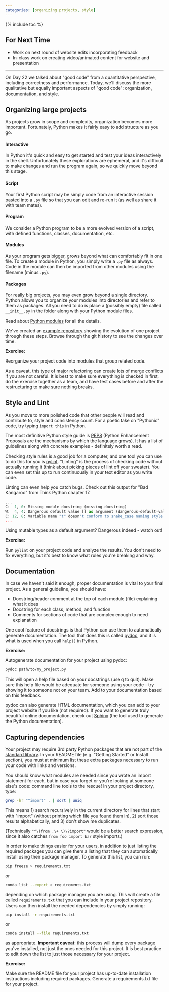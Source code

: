 ```yaml
---
categories: [organizing projects, style]
---
```


{% include toc %}

## For Next Time
* Work on next round of website edits incorporating feedback
* In-class work on creating video/animated content for website and presentation

-----
On Day 22 we talked about "good code" from a quantitative perspective, including correctness and performance.
Today, we'll discuss the more qualitative but equally important aspects of "good code": organization, documentation, and style.

## Organizing large projects

As projects grow in scope and complexity, organization becomes more important.
Fortunately, Python makes it fairly easy to add structure as you go.

#### Interactive

In Python it's quick and easy to get started and test your ideas interactively in the shell. Unfortunately these explorations are ephemeral, and it's difficult to make changes and run the program again, so we quickly move beyond this stage.

####  Script

Your first Python script may be simply code from an interactive session pasted into a ```.py``` file so that you can edit and re-run it (as well as share it with team mates).

####  Program

We consider a Python program to be a more evolved version of a script, with defined functions, classes, documentation, etc. 

####  Modules

As your program gets bigger, grows beyond what can comfortably fit in one file.
To create a module in Python, you simply write a ```.py``` file as always.
Code in the module can then be imported from other modules using the filename (minus ```.py```).

####  Packages

For really big projects, you may even grow beyond a single directory. Python allows you to organize your modules into directories and refer to them as packages.
All you need to do is place a (possibly empty) file called ```__init__.py``` in the folder along with your Python module files.

Read about [Python modules](https://docs.python.org/3/tutorial/modules.html) for all the details.


We've created an [example repository](https://github.com/sd18spring/python-modules) showing the evolution of one project through these steps. Browse through the git history to see the changes over time.

**Exercise:**

Reorganize your project code into modules that group related code.

As a caveat, this type of major refactoring can create lots of merge conflicts if you are not careful.
It is best to make sure everything is checked in first,
do the exercise together as a team,
and have test cases before and after the restructuring to make sure nothing breaks.

## Style and Lint

As you move to more polished code that other people will read and contribute to, style and consistency count.
For a poetic take on "Pythonic" code, try typing ```import this``` in Python.

The most definitive Python style guide is [PEP8](https://www.python.org/dev/peps/pep-0008/) (Python Enhancement Proposals are the mechanisms by which the language grows). It has a list of guidelines along with concrete examples - definitely worth a read.

Checking style rules is a good job for a computer, and one tool you can use to do this for you is [pylint](https://www.pylint.org/). "Linting" is the process of checking code without actually running it (think about picking pieces of lint off your sweater).
You can even set this up to run continuously in your text editor as you write code.

Linting can even help you catch bugs. Check out this output for "Bad Kangaroo" from Think Python chapter 17.

```python
...
C:  1, 0: Missing module docstring (missing-docstring)
W:  4, 4: Dangerous default value [] as argument (dangerous-default-value)
C: 12, 8: Variable name "t" doesn't conform to snake_case naming style (invalid-name)
...
```

Using mutable types as a default argument? Dangerous indeed - watch out!

**Exercise:**

Run ```pylint``` on your project code and analyze the results.
You don't need to fix everything, but it's best to know what rules you're breaking and why.


## Documentation

In case we haven't said it enough, proper documentation is vital to your final project.
As a general guideline, you should have:
 - Docstring/header comment at the top of each module (file) explaining what it does
 - Docstring for each class, method, and function
 - Comments for sections of code that are complex enough to need explanation

One cool feature of docstrings is that Python can use them to automatically generate documentation.
The tool that does this is called 
[pydoc](https://docs.python.org/3/library/pydoc.html),
and it is what is used when you call ```help()``` in Python.

**Exercise:**

Autogenerate documentation for your project using pydoc:

```bash
pydoc path/to/my_project.py
```

This will open a help file based on your docstrings (use q to quit). 
Make sure this help file would be adequate for someone using your code - try showing it to someone not on your team. Add to your documentation based on this feedback.

pydoc can also generate HTML documentation, which you can add to your project website if you like (not required).
If you want to generate truly beautiful online documentation, check out 
[Sphinx](http://www.sphinx-doc.org/)
(the tool used to generate the Python documentation).


## Capturing dependencies

Your project may require 3rd party Python packages that are not part of the [standard library](https://docs.python.org/3/library/).
In your README file (e.g. "Getting Started" or Install section), you must at minimum list these extra packages necessary to run your code with links and versions.

You should know what modules are needed since you wrote an import statement for each, but in case you forget or you're looking at someone else's code: command line tools to the rescue! In your project directory, type:

```bash
grep -hr "^import" . | sort | uniq
```

This means 1) search recursively in the current directory for lines that start with "import" (without printing which file you found them in),
2) sort those results alphabetically, and
3) don't show me duplicates.

(Technically ```"^\(from .\+ \)\?import"``` would be a better search expression, since it also catches ```from foo import bar``` style imports.)


In order to make things easier for your users, in addition to just listing the required packages you can give them a listing that they can automatically install using their package manager.
To generate this list, you can run:

```bash
pip freeze > requirements.txt
```

or

```bash
conda list --export > requirements.txt
```

depending on which package manager you are using. This will create a file called ```requirements.txt``` that you can include in your project repository. 
Users can then install the needed dependencies by simply running:

```bash
pip install -r requirements.txt
```

or

```bash
conda install --file requirements.txt
```

as appropriate.
**Important caveat**: this process will dump every package you've installed, not just the ones needed for this project. It is best practice to edit down the list to just those necessary for your project.


**Exercise:**

Make sure the README file for your project has up-to-date installation instructions including required packages. Generate a requirements.txt file for your project.
